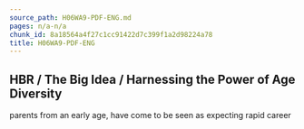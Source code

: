 ```yaml
---
source_path: H06WA9-PDF-ENG.md
pages: n/a-n/a
chunk_id: 8a18564a4f27c1cc91422d7c399f1a2d98224a78
title: H06WA9-PDF-ENG
---
```

## HBR / The Big Idea / Harnessing the Power of Age Diversity

parents from an early age, have come to be seen as expecting rapid career
